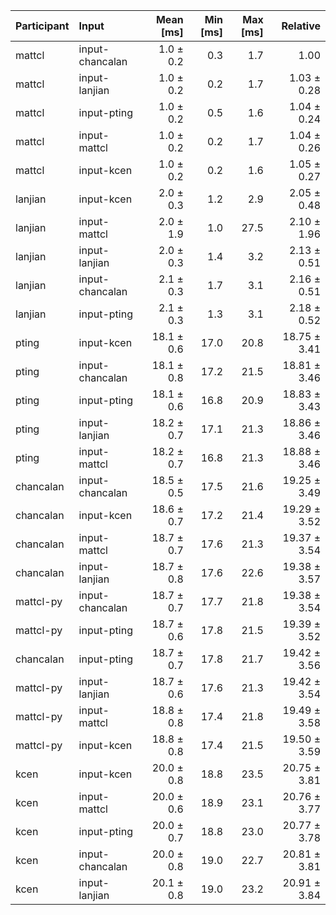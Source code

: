 | Participant | Input | Mean [ms] | Min [ms] | Max [ms] | Relative |
|:---|:---|---:|---:|---:|---:|
| mattcl | input-chancalan | 1.0 ± 0.2 | 0.3 | 1.7 | 1.00 |
| mattcl | input-lanjian | 1.0 ± 0.2 | 0.2 | 1.7 | 1.03 ± 0.28 |
| mattcl | input-pting | 1.0 ± 0.2 | 0.5 | 1.6 | 1.04 ± 0.24 |
| mattcl | input-mattcl | 1.0 ± 0.2 | 0.2 | 1.7 | 1.04 ± 0.26 |
| mattcl | input-kcen | 1.0 ± 0.2 | 0.2 | 1.6 | 1.05 ± 0.27 |
| lanjian | input-kcen | 2.0 ± 0.3 | 1.2 | 2.9 | 2.05 ± 0.48 |
| lanjian | input-mattcl | 2.0 ± 1.9 | 1.0 | 27.5 | 2.10 ± 1.96 |
| lanjian | input-lanjian | 2.0 ± 0.3 | 1.4 | 3.2 | 2.13 ± 0.51 |
| lanjian | input-chancalan | 2.1 ± 0.3 | 1.7 | 3.1 | 2.16 ± 0.51 |
| lanjian | input-pting | 2.1 ± 0.3 | 1.3 | 3.1 | 2.18 ± 0.52 |
| pting | input-kcen | 18.1 ± 0.6 | 17.0 | 20.8 | 18.75 ± 3.41 |
| pting | input-chancalan | 18.1 ± 0.8 | 17.2 | 21.5 | 18.81 ± 3.46 |
| pting | input-pting | 18.1 ± 0.6 | 16.8 | 20.9 | 18.83 ± 3.43 |
| pting | input-lanjian | 18.2 ± 0.7 | 17.1 | 21.3 | 18.86 ± 3.46 |
| pting | input-mattcl | 18.2 ± 0.7 | 16.8 | 21.3 | 18.88 ± 3.46 |
| chancalan | input-chancalan | 18.5 ± 0.5 | 17.5 | 21.6 | 19.25 ± 3.49 |
| chancalan | input-kcen | 18.6 ± 0.7 | 17.2 | 21.4 | 19.29 ± 3.52 |
| chancalan | input-mattcl | 18.7 ± 0.7 | 17.6 | 21.3 | 19.37 ± 3.54 |
| chancalan | input-lanjian | 18.7 ± 0.8 | 17.6 | 22.6 | 19.38 ± 3.57 |
| mattcl-py | input-chancalan | 18.7 ± 0.7 | 17.7 | 21.8 | 19.38 ± 3.54 |
| mattcl-py | input-pting | 18.7 ± 0.6 | 17.8 | 21.5 | 19.39 ± 3.52 |
| chancalan | input-pting | 18.7 ± 0.7 | 17.8 | 21.7 | 19.42 ± 3.56 |
| mattcl-py | input-lanjian | 18.7 ± 0.6 | 17.6 | 21.3 | 19.42 ± 3.54 |
| mattcl-py | input-mattcl | 18.8 ± 0.8 | 17.4 | 21.8 | 19.49 ± 3.58 |
| mattcl-py | input-kcen | 18.8 ± 0.8 | 17.4 | 21.5 | 19.50 ± 3.59 |
| kcen | input-kcen | 20.0 ± 0.8 | 18.8 | 23.5 | 20.75 ± 3.81 |
| kcen | input-mattcl | 20.0 ± 0.6 | 18.9 | 23.1 | 20.76 ± 3.77 |
| kcen | input-pting | 20.0 ± 0.7 | 18.8 | 23.0 | 20.77 ± 3.78 |
| kcen | input-chancalan | 20.0 ± 0.8 | 19.0 | 22.7 | 20.81 ± 3.81 |
| kcen | input-lanjian | 20.1 ± 0.8 | 19.0 | 23.2 | 20.91 ± 3.84 |
